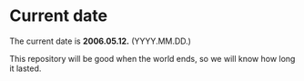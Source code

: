 # Current date

The current date is **2006.05.12.** (YYYY.MM.DD.)

This repository will be good when the world ends, so we will know how long it lasted.